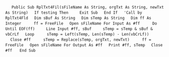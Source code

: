 &nbsp;&nbsp;&nbsp;&nbsp;
`Public Sub RplTxt4Fil(sFileName As String, orgTxt As String, newTxt As String)`
&nbsp;&nbsp;&nbsp;&nbsp;`If testing Then`
&nbsp;&nbsp;&nbsp;&nbsp;&nbsp;&nbsp;&nbsp;&nbsp;`Exit Sub`
&nbsp;&nbsp;&nbsp;&nbsp;`End If`
&nbsp;&nbsp;&nbsp;&nbsp;`'Call by RplTxt4Fld`
&nbsp;&nbsp;&nbsp;&nbsp;`Dim sBuf As String`
&nbsp;&nbsp;&nbsp;&nbsp;`Dim sTemp As String`
&nbsp;&nbsp;&nbsp;&nbsp;`Dim ff As Integer`
&nbsp;&nbsp;&nbsp;&nbsp;
&nbsp;&nbsp;&nbsp;&nbsp;`ff = FreeFile`
&nbsp;&nbsp;&nbsp;&nbsp;`Open sFileName For Input As #ff`
&nbsp;&nbsp;&nbsp;&nbsp;
&nbsp;&nbsp;&nbsp;&nbsp;`Do Until EOF(ff)`
&nbsp;&nbsp;&nbsp;&nbsp;&nbsp;&nbsp;&nbsp;&nbsp;`Line Input #ff, sBuf`
&nbsp;&nbsp;&nbsp;&nbsp;&nbsp;&nbsp;&nbsp;&nbsp;`sTemp = sTemp & sBuf & vbCrLf`
&nbsp;&nbsp;&nbsp;&nbsp;`Loop`
&nbsp;&nbsp;&nbsp;&nbsp;
&nbsp;&nbsp;&nbsp;&nbsp;`sTemp = Left(sTemp, Len(sTemp) - Len(vbCrLf))`
&nbsp;&nbsp;&nbsp;&nbsp;
&nbsp;&nbsp;&nbsp;&nbsp;`Close #ff`
&nbsp;&nbsp;&nbsp;&nbsp;
&nbsp;&nbsp;&nbsp;&nbsp;`sTemp = Replace(sTemp, orgTxt, newTxt)`
&nbsp;&nbsp;&nbsp;&nbsp;
&nbsp;&nbsp;&nbsp;&nbsp;`ff = FreeFile`
&nbsp;&nbsp;&nbsp;&nbsp;`Open sFileName For Output As #ff`
&nbsp;&nbsp;&nbsp;&nbsp;`Print #ff, sTemp`
&nbsp;&nbsp;&nbsp;&nbsp;`Close #ff`
&nbsp;&nbsp;&nbsp;&nbsp;
`End Sub`

